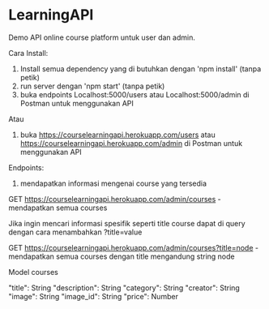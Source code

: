 # LearningAPI

Demo API online course platform untuk user dan admin.

Cara Install:
1. Install semua dependency yang di butuhkan dengan 'npm install' (tanpa petik)
2. run server dengan 'npm start' (tanpa petik)
3. buka endpoints Localhost:5000/users atau Localhost:5000/admin di Postman untuk menggunakan API

Atau

1. buka https://courselearningapi.herokuapp.com/users atau https://courselearningapi.herokuapp.com/admin di Postman untuk menggunakan API


Endpoints:

1. mendapatkan informasi mengenai course yang tersedia

GET https://courselearningapi.herokuapp.com/admin/courses - mendapatkan semua courses

Jika ingin mencari informasi spesifik seperti title course dapat di query dengan cara menambahkan ?title=value

GET https://courselearningapi.herokuapp.com/admin/courses?title=node - mendapatkan semua courses dengan title mengandung string node

Model courses

"title": String
"description": String
"category": String
"creator": String
"image": String
"image_id": String
"price": Number

